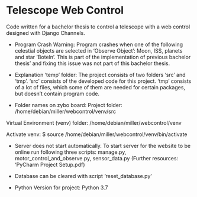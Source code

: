 # Telescope Web Control

Code written for a bachelor thesis to control a telescope with a web control designed with Django Channels.

- Program Crash Warning: Program crashes when one of the following celestial objects are selected in ‘Observe Object’: Moon, ISS, planets and star ‘Boteln’. This is part of the implementation of previous bachelor thesis’ and fixing this issue was not part of this bachelor thesis.

- Explanation ‘temp’ folder: The project consists of two folders ‘src’ and ‘tmp’. ‘src’ consists of the developed code for this project. ‘tmp’ consists of a lot of files, which some of them are needed for certain packages, but doesn’t contain program code.

- Folder names on zybo board:
Project folder: /home/debian/miller/webcontrol/venv/src

Virtual Environment (venv) folder: /home/debian/miller/webcontrol/venv

Activate venv: $ source /home/debian/miller/webcontrol/venv/bin/activate

- Server does not start automatically. To start server for the website to be online run following three scripts: manage.py, motor_control_and_observe.py, sensor_data.py (Further resources: ‘PyCharm Project Setup.pdf)

- Database can be cleared with script ‘reset_database.py’

- Python Version for project: Python 3.7
